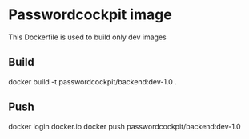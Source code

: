 # Passwordcockpit image
This Dockerfile is used to build only dev images

## Build
docker build -t passwordcockpit/backend:dev-1.0 .

## Push
docker login docker.io
docker push passwordcockpit/backend:dev-1.0